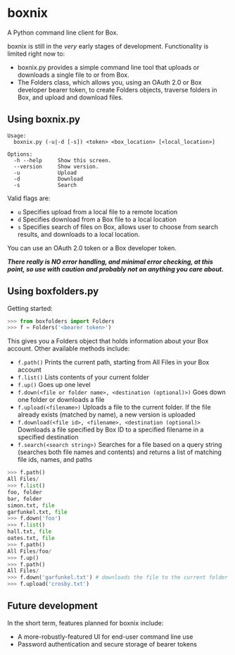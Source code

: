 boxnix
======

A Python command line client for Box.

boxnix is still in the *very* early stages of development. Functionality is limited right now to:

* boxnix.py provides a simple command line tool that uploads or downloads a single file to or from Box.
* The Folders class, which allows you, using an OAuth 2.0 or Box developer bearer token, to create Folders objects, traverse folders in Box, and upload and download files.

Using boxnix.py
---------------
```
Usage:
  boxnix.py (-u|-d [-s]) <token> <box_location> [<local_location>]

Options:
  -h --help     Show this screen.
  --version     Show version.
  -u            Upload
  -d            Download
  -s            Search
```

Valid flags are:
* `u` Specifies upload from a local file to a remote location
* `d` Specifies download from a Box file to a local location
* `s` Specifies search of files on Box, allows user to choose from search results, and downloads to a local location.

You can use an OAuth 2.0 token or a Box developer token.

***There really is NO error handling, and minimal error checking, at this point, so use with caution and probably not on anything you care about.***

Using boxfolders.py
----------------

Getting started:
```python
>>> from boxfolders import Folders
>>> f = Folders('<bearer token>')
```

This gives you a Folders object that holds information about your Box account. Other available methods include:
* `f.path()` Prints the current path, starting from All Files in your Box account
* `f.list()` Lists contents of your current folder
* `f.up()` Goes up one level
* `f.down(<file or folder name>, <destination (optional)>)` Goes down one folder or downloads a file
* `f.upload(<filename>)` Uploads a file to the current folder. If the file already exists (matched by name), a new version is uploaded
* `f.download(<file id>, <filename>, <destination (optional)>` Downloads a file specified by Box ID to a specified filename in a specified destination
* `f.search(<search string>)` Searches for a file based on a query string (searches both file names and contents) and returns a list of matching file ids, names, and paths

```python
>>> f.path()
All Files/
>>> f.list()
foo, folder
bar, folder
simon.txt, file
garfunkel.txt, file
>>> f.down('foo')
>>> f.list()
hall.txt, file
oates.txt, file
>>> f.path()
All Files/foo/
>>> f.up()
>>> f.path()
All Files/
>>> f.down('garfunkel.txt') # downloads the file to the current folder
>>> f.upload('crosby.txt')
```

Future development
------------------
In the short term, features planned for boxnix include: 
* A more-robustly-featured UI for end-user command line use
* Password authentication and secure storage of bearer tokens
